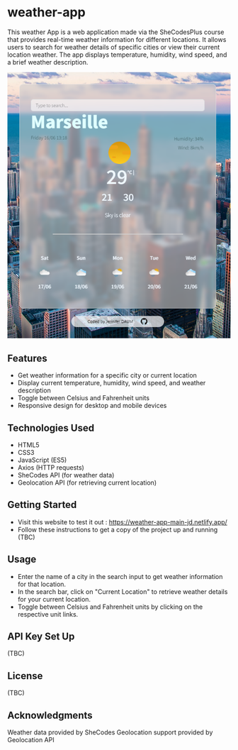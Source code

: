 # weather-app
This weather App is a web application made via the SheCodesPlus course that provides real-time weather information for different locations. 
It allows users to search for weather details of specific cities or view their current location weather. The app displays temperature, humidity, wind speed, and a brief weather description.

![Weather App Screenshot](pictures/screenshot.png)

## Features

- Get weather information for a specific city or current location
- Display current temperature, humidity, wind speed, and weather description
- Toggle between Celsius and Fahrenheit units
- Responsive design for desktop and mobile devices

## Technologies Used

- HTML5
- CSS3
- JavaScript (ES5)
- Axios (HTTP requests)
- SheCodes API (for weather data)
- Geolocation API (for retrieving current location)

## Getting Started
- Visit this website to test it out : https://weather-app-main-jd.netlify.app/
- Follow these instructions to get a copy of the project up and running (TBC)

## Usage

- Enter the name of a city in the search input to get weather information for that location.
- In the search bar, click on "Current Location" to retrieve weather details for your current location.
- Toggle between Celsius and Fahrenheit units by clicking on the respective unit links.

## API Key Set Up
(TBC)

## License
(TBC)

## Acknowledgments
Weather data provided by SheCodes
Geolocation support provided by Geolocation API
